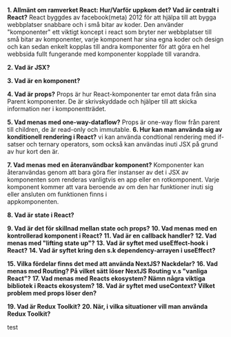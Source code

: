 


**1.  Allmänt om ramverket React: Hur/Varför uppkom det? Vad är centralt i React?**
React byggdes av facebook(meta) 2012 för att hjälpa till att bygga webbplatser snabbare och 			 i små bitar av koder. Den använder "komponenter" ett viktigt koncept i react som bryter ner webbplatser till små bitar av komponenter, varje komponent har sina egna koder och design och kan sedan enkelt kopplas till andra komponenter för att göra en hel webbsida fullt fungerande med komponenter kopplade till varandra.

**2. Vad är JSX?**


**3. Vad är en komponent?**


**4. Vad är props?**
     Props är hur React-komponenter tar emot data från sina Parent komponenter. De är skrivskyddade och hjälper till att skicka information ner i komponentträdet.

**5. Vad menas med one-way-dataflow?**
     Props är one-way flow från parent till children, de är read-only och immutable.
**6. Hur kan man använda sig av konditionell rendering i React?**
     vi kan använda condtional rendering med if-satser och ternary operators, som också kan användas inuti JSX på grund av hur kort den är.
     
**7. Vad menas med en återanvändbar komponent?**
     Komponenter kan återanvändas genom att bara göra fler instanser av det i JSX av komponenten som renderas vanligtvis en app eller en rotkomponent. Varje komponent kommer att vara beroende av om den har funktioner inuti sig eller ansluten om funktionen finns i   
     appkomponenten.

**8. Vad är state i React?**

**9. Vad är det för skillnad mellan state och props?**
**10. Vad menas med en kontrollerad komponent i React?**
**11. Vad är en callback handler?**
**12. Vad menas med "lifting state up"?**
**13. Vad är syftet med useEffect-hook i React?**
**14. Vad är syftet kring den s.k dependency-arrayen i useEffect?**

**15. Vilka fördelar finns det med att använda NextJS? Nackdelar?**
**16. Vad menas med Routing? På vilket sätt löser NextJS Routing v.s "vanliga React"?**
**17. Vad menas med Reacts ekosystem? Nämn några viktiga bibliotek i Reacts ekosystem?**
**18. Vad är syftet med useContext? Vilket problem med props löser den?**

**19. Vad är Redux Toolkit?** 
**20. När, i vilka situationer vill man använda Redux Toolkit?**



test
